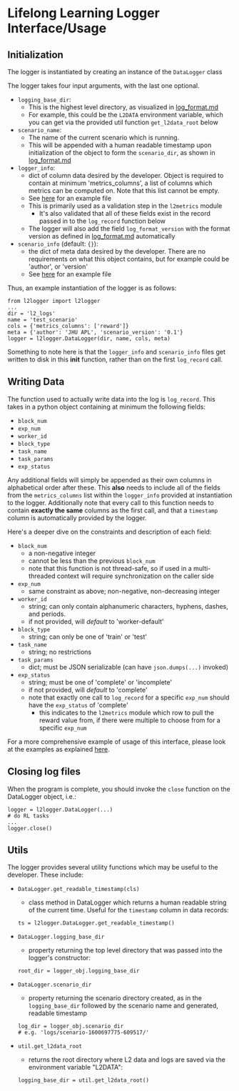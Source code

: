 
# Lifelong Learning Logger Interface/Usage

## Initialization

The logger is instantiated by creating an instance of the `DataLogger` class 

The logger takes four input arguments, with the last one optional.
- `logging_base_dir`:
  - This is the highest level directory, as visualized in
  [log_format.md](./log_format.md)
  - For example, this could be the `L2DATA` environment variable, which you
    can get via the provided util function `get_l2data_root` below
- `scenario_name`:
  - The name of the current scenario which is running.
  - This will be appended with a human readable timestamp upon
    initialization of the object to form the `scenario_dir`, as 
    shown in [log_format.md](./log_format.md)
- `logger_info`:
    - dict of column data desired by the developer. Object is required to
    contain at minimum 'metrics_columns', a list of columns which metrics can
    be computed on. Note that this list cannot be empty.
    - See [here](../examples/example_logger_info.json) for an example file
    - This is primarily used as a validation step in the `l2metrics` module
        - It's also validated that all of these fields exist in the record
        passed in to the `log_record` function below
    - The logger will also add the field `log_format_version` with the
      format version as defined in [log_format.md](./log_format.md)
      automatically
- `scenario_info` (default: `{}`):
  - the dict of meta data desired by the developer. There are no requirements
  on what this object contains, but for example could be 'author', or 'version'
  - See [here](../examples/example_scenario_info.json) for an example file

Thus, an example instantiation of the logger is as follows:
```
from l2logger import l2logger
...
dir = 'l2_logs'
name = 'test_scenario'
cols = {'metrics_columns': ['reward']}
meta = {'author': 'JHU APL', 'scenario_version': '0.1'}
logger = l2logger.DataLogger(dir, name, cols, meta)
```
Something to note here is that the `logger_info` and `scenario_info` files
get written to disk in this __init__ function, rather than on the first
`log_record` call.

## Writing Data

The function used to actually write data into the log is 
`log_record`. This takes in a python object containing at minimum
the following fields: 
- `block_num`
- `exp_num`
- `worker_id`
- `block_type`
- `task_name`
- `task_params`
- `exp_status`

Any additional fields will simply be appended as their own columns in
alphabetical order after these. This **also** needs to include all of the
fields from the `metrics_columns` list within the `logger_info` provided at
instantiation to the logger. Additionally note that every call to this 
function needs to contain **exactly the same** columns as the first call, 
and that a `timestamp` column is automatically provided by the logger.

Here's a deeper dive on the constraints and description of each field:
- `block_num`
  - a non-negative integer
  - cannot be less than the previous `block_num`
  - note that this function is not thread-safe, so if used in a
    multi-threaded context will require synchronization on the caller
    side
- `exp_num`
  - same constraint as above; non-negative, non-decreasing integer
- `worker_id`
  - string; can only contain alphanumeric characters, hyphens, 
    dashes, and periods.
  - if not provided, will *default* to 'worker-default'
- `block_type`
  - string; can only be one of 'train' or 'test'
- `task_name`
  - string; no restrictions
- `task_params`
  - dict; must be JSON serializable (can have `json.dumps(...)` invoked)
- `exp_status`
  - string; must be one of 'complete' or 'incomplete'
  - if not provided, will *default* to 'complete'
  - note that exactly one call to `log_record` for a specific `exp_num` 
    should have the `exp_status` of 'complete'
      - this indicates to the `l2metrics` module which row to pull the
        reward value from, if there were multiple to choose from for a
        specific `exp_num`
  

For a more comprehensive example of usage of this interface, please look
at the examples as explained [here](../examples/README.md).

## Closing log files

When the program is complete, you should invoke the `close` function on the
DataLogger object, i.e.:
```
logger = l2logger.DataLogger(...)
# do RL tasks
...
logger.close()
```

## Utils

The logger provides several utility functions which may be useful
to the developer. These include:

- `DataLogger.get_readable_timestamp(cls)`
    - class method in DataLogger which returns a human readable string
      of the current time. Useful for the `timestamp` column in data records:
    ```
    ts = l2logger.DataLogger.get_readable_timestamp()
    ```
- `DataLogger.logging_base_dir`
    - property returning the top level directory that was passed into the
    logger's constructor:
    ```
    root_dir = logger_obj.logging_base_dir
    ```
- `DataLogger.scenario_dir`
    - property returning the scenario directory created, as in the
      `logging_base_dir` followed by the scenario name and generated,
       readable timestamp
    ```
    log_dir = logger_obj.scenario_dir
    # e.g. 'logs/scenario-1600697775-609517/'
    ```

- `util.get_l2data_root`
    - returns the root directory where L2 data and logs are saved via the 
      environment variable "L2DATA":
    ```
    logging_base_dir = util.get_l2data_root()
    ```